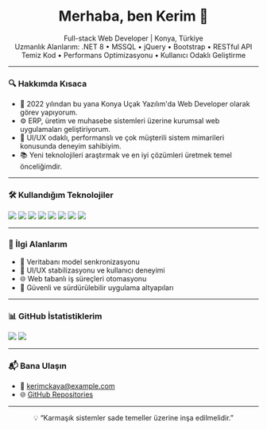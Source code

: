 <h1 align="center">Merhaba, ben Kerim 👋</h1>

<p align="center">
  Full-stack Web Developer | Konya, Türkiye<br>
  Uzmanlık Alanlarım: .NET 8 • MSSQL • jQuery • Bootstrap • RESTful API<br>
  Temiz Kod • Performans Optimizasyonu • Kullanıcı Odaklı Geliştirme
</p>

---

### 🔍 Hakkımda Kısaca

- 💼 2022 yılından bu yana Konya Uçak Yazılım'da Web Developer olarak görev yapıyorum.  
- ⚙️ ERP, üretim ve muhasebe sistemleri üzerine kurumsal web uygulamaları geliştiriyorum.  
- 🧠 UI/UX odaklı, performanslı ve çok müşterili sistem mimarileri konusunda deneyim sahibiyim.  
- 📚 Yeni teknolojileri araştırmak ve en iyi çözümleri üretmek temel önceliğimdir.

---

### 🛠️ Kullandığım Teknolojiler

<p align="left">
  <img src="https://img.shields.io/badge/.NET-8.0-512BD4?style=for-the-badge&logo=dotnet&logoColor=white" />
  <img src="https://img.shields.io/badge/C%23-239120?style=for-the-badge&logo=c-sharp&logoColor=white" />
  <img src="https://img.shields.io/badge/MSSQL-CC2927?style=for-the-badge&logo=microsoftsqlserver&logoColor=white" />
  <img src="https://img.shields.io/badge/Bootstrap-7952B3?style=for-the-badge&logo=bootstrap&logoColor=white" />
  <img src="https://img.shields.io/badge/jQuery-0769AD?style=for-the-badge&logo=jquery&logoColor=white" />
  <img src="https://img.shields.io/badge/JavaScript-F7DF1E?style=for-the-badge&logo=javascript&logoColor=black" />
  <img src="https://img.shields.io/badge/Git-F05032?style=for-the-badge&logo=git&logoColor=white" />
  <img src="https://img.shields.io/badge/REST-API-6DB33F?style=for-the-badge&logo=rest&logoColor=white" />
</p>

---

### 📌 İlgi Alanlarım

- 🔄 Veritabanı model senkronizasyonu
- 🧩 UI/UX stabilizasyonu ve kullanıcı deneyimi
- 🌐 Web tabanlı iş süreçleri otomasyonu
- 🔐 Güvenli ve sürdürülebilir uygulama altyapıları

---

### 📊 GitHub İstatistiklerim

<p align="left">
  <img src="https://github-readme-stats.vercel.app/api?username=kerimckaya&show_icons=true&theme=github_dark&hide=issues&count_private=true" />
  <img src="https://github-readme-stats.vercel.app/api/top-langs/?username=kerimckaya&layout=compact&theme=github_dark" />
</p>

---

### 📬 Bana Ulaşın

- 📧 kerimckaya@example.com <!-- isteğe bağlı olarak değiştirebiliriz -->
- 🌐 [GitHub Repositories](https://github.com/kerimckaya?tab=repositories)

---

<p align="center">
  💡 “Karmaşık sistemler sade temeller üzerine inşa edilmelidir.”  
</p>
